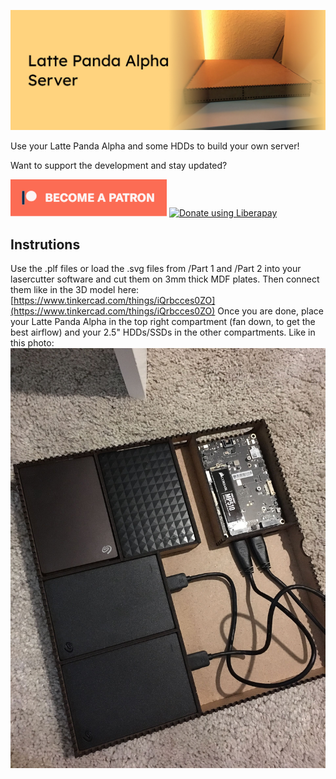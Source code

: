 ![Latte Panda Alpha Server](images/headerimage.jpg "Latte Panda Alpha Server")

Use your Latte Panda Alpha and some HDDs to build your own server!

Want to support the development and stay updated?

<a href="https://www.patreon.com/bePatron?u=24983231"><img alt="Become a Patreon" src="images/patreon_button.svg"></a> <a href="https://liberapay.com/glowingkitty/donate"><img alt="Donate using Liberapay" src="https://liberapay.com/assets/widgets/donate.svg"></a>

## Instrutions

Use the .plf files or load the .svg files from /Part 1 and /Part 2 into your lasercutter software and cut them on 3mm thick MDF plates.
Then connect them like in the 3D model here: [https://www.tinkercad.com/things/iQrbcces0ZO](https://www.tinkercad.com/things/iQrbcces0ZO)
Once you are done, place your Latte Panda Alpha in the top right compartment (fan down, to get the best airflow) and your 2.5" HDDs/SSDs in the other compartments. Like in this photo:
![image](images/IMG_0505.jpeg "image")